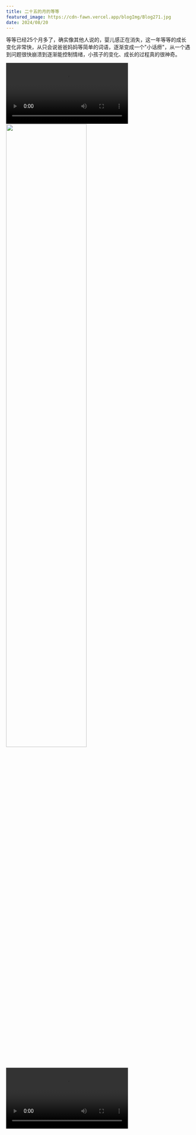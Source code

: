 ```yaml
---
title: 二十五的月的等等
featured_image: https://cdn-fawn.vercel.app/blogImg/Blog271.jpg
date: 2024/08/20
---
```

等等已经25个月多了，确实像其他人说的，婴儿感正在消失，这一年等等的成长变化非常快，从只会说爸爸妈妈等简单的词语，逐渐变成一个"小话痨"，从一个遇到问题很快崩溃到逐渐能控制情绪，小孩子的变化、成长的过程真的很神奇。

<video src="https://cdn-fawn.vercel.app/contentImg/271/00.mp4" controls loop autoplay preload="auto" width="66%" ></video>
<img src="https://cdn-fawn.vercel.app/contentImg/271/00.jpg" width="66%" alt="">
<video src="https://cdn-fawn.vercel.app/contentImg/271/01.mp4" controls loop autoplay preload="auto" width="66%" ></video>
